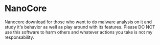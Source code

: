 # NanoCore
Nanocore download for those who want to do malware analysis on it and study it's behavior as well as play around with its features.
Please DO NOT use this software to harm others and whatever actions you take is not my responsability. 
